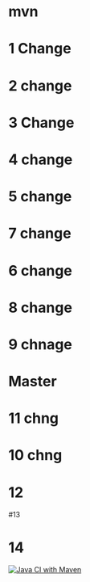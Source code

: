 # mvn
# 1 Change
# 2 change
# 3 Change
# 4 change
# 5 change
# 7 change
# 6 change
# 8 change
# 9 chnage
# Master
# 11 chng
# 10 chng
# 12
#13
# 14



[![Java CI with Maven](https://github.com/ITadvocate/mvn/actions/workflows/maven.yml/badge.svg?branch=main)](https://github.com/ITadvocate/mvn/actions/workflows/maven.yml)
